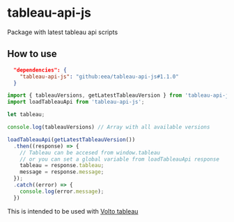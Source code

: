 # tableau-api-js

Package with latest tableau api scripts

## How to use

```JSON
  "dependencies": {
    "tableau-api-js": "github:eea/tableau-api-js#1.1.0"
  }
```

```javascript
import { tableauVersions, getLatestTableauVersion } from 'tableau-api-js';
import loadTableauApi from 'tableau-api-js';

let tableau;

console.log(tableauVersions) // Array with all available versions

loadTableauApi(getLatestTableauVersion())
  .then((response) => {
    // Tableau can be accesed from window.tableau
    // or you can set a global variable from loadTableauApi response
    tableau = response.tableau;
    message = response.message;
  });
  .catch((error) => {
    console.log(error.message);
  })
```

This is intended to be used with [Volto tableau](https://github.com/eea/volto-tableau)
